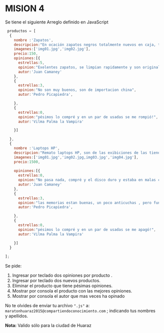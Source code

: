 # MISION 4
Se tiene el siguiente Arreglo definido en JavaScript
```javascript
 productos = [
  {
    nombre :'Zapatos',
    descripcion:"En ocación zapatos negros totalmente nuevos en caja, talla 50",
    imagenes:['img01.jpg','img02.jpg'],
    precio:150,
    opiniones:[{
      estrellas:5,
      opinion:"Exelentes zapatos, se limpian rapidamente y son originales !",
      autor:'Juan Camaney'
    },
    {
      estrellas:3,
      opinion:"No son muy buenos, son de importacion china",
      autor:'Pedro Picapiedra',

    },
    {
      estrellas:0,
      opinion:"pésimos lo compré y en un par de usadas se me rompió!",
      autor:'Vilma Palma la Vampira'

    }]

  },
  {
    nombre :'Laptops HP',
    descripcion:"Remato laptops HP, son de las exibiciones de las tiendas, estan renovando todo y rematan las que han estado abiertas y mostrados al publico. las caracteristicas se muestran en las fotografias, todas estan en buenas condiciones",
    imagenes:['img01.jpg','img02.jpg,img03.jpg','img04.jpg'],
    precio:1500,
  
    opiniones:[{
      estrellas:0,
      opinion:"No pasa nada, compré y el disco duro y estaba en malas condiciones",
      autor:'Juan Camaney'
    },
    {
      estrellas:3,
      opinion:"las memorias estan buenas, un poco anticuchas , pero funcionan",
      autor:'Pedro Picapiedra',

    },
    {
      estrellas:0,
      opinion:"pésimos lo compré y en un par de usadas se me apagó!",
      autor:'Vilma Palma la Vampira'

    }]
  }
  
];

``` 
Se pide:

1. Ingresar por teclado dos opiniones por producto .
2. Ingresar por teclado dos nuevos productos.
3. Eliminar el producto que tiene pésimas opiniones.
4. Mostrar por consola el producto con las mejores opiniones.
5. Mostrar por consola el autor que mas veces ha opinado

No te olvides de enviar tu archivo ` ".js" ` a: ` maratonhuaraz2015@compartiendoconocimiento.com ` ; indicando tus nombres y apellidos.                                        

**Nota:** Valido sólo para la ciudad de Huaraz
